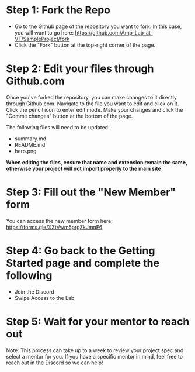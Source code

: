 
# Step 1: Fork the Repo

- Go to the Github page of the repository you want to fork. In this case, you will want to go here:
<a href = "https://github.com/Amp-Lab-at-VT/SampleProject/fork">https://github.com/Amp-Lab-at-VT/SampleProject/fork</a>
- Click the "Fork" button at the top-right corner of the page.

# Step 2: Edit your files through Github.com

Once you've forked the repository, you can make changes to it directly through Github.com.
Navigate to the file you want to edit and click on it.
Click the pencil icon to enter edit mode.
Make your changes and click the "Commit changes" button at the bottom of the page.

The following files will need to be updated:

- summary.md
- README.md
- hero.png

**When editing the files, ensure that name and extension remain the same, otherwise your project will not import properly to the main site**

# Step 3: Fill out the "New Member" form

You can access the new member form here: <a href = "https://forms.gle/XZtVwm5prgZkJmnF6">https://forms.gle/XZtVwm5prgZkJmnF6</a>

# Step 4: Go back to the Getting Started page and complete the following

- Join the Discord
- Swipe Access to the Lab

# Step 5: Wait for your mentor to reach out

Note: This process can take up to a week to review your project spec and select a mentor for you. If you have a specific mentor in mind, feel free to reach out in the Discord so we can help!
